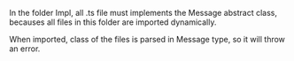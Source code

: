 In the folder Impl, all .ts file  must implements the Message abstract class, becauses all files in this folder are imported dynamically.

When imported, class of the files is parsed in Message type, so it will throw an error. 

